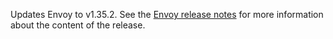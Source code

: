 Updates Envoy to v1.35.2. See the [Envoy release notes](https://www.envoyproxy.io/docs/envoy/v1.35.2/version_history/v1.35/v1.35) for more information about the content of the release.
